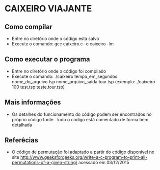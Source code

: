 # CAIXEIRO VIAJANTE

## Como compilar
* Entre no diretório onde o código está salvo
* Execute o comando: gcc caixeiro.c -o caixeiro -lm

## Como executar o programa
* Entre no diretório onde o código foi compilado
* Execute o comando: ./caixeiro tempo_em_segundos nome_do_arquivo.tsp nome_arquivo_saida.tour.tsp (exemplo: ./caixeiro 100 test.tsp teste.tour.tsp)

## Mais informações
* Os detalhes do funcionamento do código podem ser encontrados no próprio código fonte. Todo o código está comentado de forma bem detalhada

## Referêcias
* O código de permutação foi adaptado a partir do código disponivel no site http://www.geeksforgeeks.org/write-a-c-program-to-print-all-permutations-of-a-given-string/ acessado em 03/12/2015